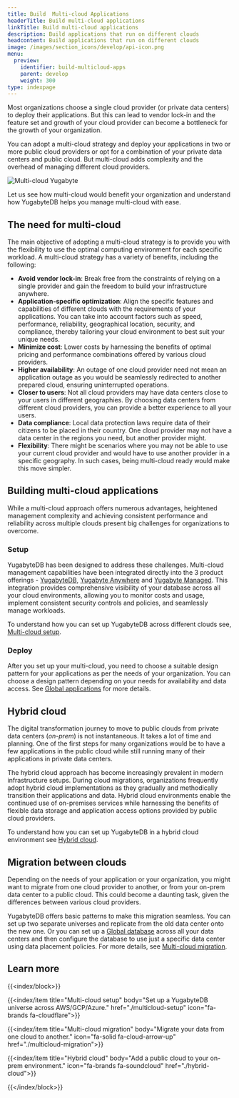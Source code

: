 ```yaml
---
title: Build  Multi-cloud Applications
headerTitle: Build multi-cloud applications
linkTitle: Build multi-cloud applications
description: Build applications that run on different clouds
headcontent: Build applications that run on different clouds
image: /images/section_icons/develop/api-icon.png
menu:
  preview:
    identifier: build-multicloud-apps
    parent: develop
    weight: 300
type: indexpage
---
```


Most organizations choose a single cloud provider (or private data centers) to deploy their applications. But this can lead to vendor lock-in and the feature set and growth of your cloud provider can become a bottleneck for the growth of your organization.

You can adopt a multi-cloud strategy and deploy your applications in two or more public cloud providers or opt for a combination of your private data centers and public cloud. But multi-cloud adds complexity and the overhead of managing different cloud providers.

![Multi-cloud Yugabyte](/images/develop/multicloud/multicloud-global-spread.png)

Let us see how multi-cloud would benefit your organization and understand how YugabyteDB helps you manage multi-cloud with ease.

## The need for multi-cloud

The main objective of adopting a multi-cloud strategy is to provide you with the flexibility to use the optimal computing environment for each specific workload. A multi-cloud strategy has a variety of benefits, including the following:

- **Avoid vendor lock-in**: Break free from the constraints of relying on a single provider and gain the freedom to build your infrastructure anywhere.
- **Application-specific optimization**: Align the specific features and capabilities of different clouds with the requirements of your applications. You can take into account factors such as speed, performance, reliability, geographical location, security, and compliance, thereby tailoring your cloud environment to best suit your unique needs.
- **Minimize cost**: Lower costs by harnessing the benefits of optimal pricing and performance combinations offered by various cloud providers.
- **Higher availability**: An outage of one cloud provider need not mean an application outage as you would be seamlessly redirected to another prepared cloud, ensuring uninterrupted operations.
- **Closer to users**: Not all cloud providers may have data centers close to your users in different geographies. By choosing data centers from different cloud providers, you can provide a better experience to all your users.
- **Data compliance**: Local data protection laws require data of their citizens to be placed in their country. One cloud provider may not have a data center in the regions you need, but another provider might.
- **Flexibility**: There might be scenarios where you may not be able to use your current cloud provider and would have to use another provider in a specific geography. In such cases, being multi-cloud ready would make this move simpler.

## Building multi-cloud applications

While a multi-cloud approach offers numerous advantages, heightened management complexity and achieving consistent performance and reliability across multiple clouds present big challenges for organizations to overcome.

### Setup

YugabyteDB has been designed to address these challenges. Multi-cloud management capabilities have been integrated directly into the 3 product offerings - [YugabyteDB](../../), [Yugabyte Anywhere](../../yugabyte-platform/) and [Yugabyte Managed](../../yugabyte-cloud/). This integration provides comprehensive visibility of your database across all your cloud environments, allowing you to monitor costs and usage, implement consistent security controls and policies, and seamlessly manage workloads.

To understand how you can set up YugabyteDB across different clouds see, [Multi-cloud setup](./multicloud-setup).

### Deploy

After you set up your multi-cloud, you need to choose a suitable design pattern for your applications as per the needs of your organization. You can choose a design pattern depending on your needs for availability and data access. See [Global applications](../build-global-apps/) for more details.

## Hybrid cloud

The digital transformation journey to move to public clouds from private data centers (_on-prem_) is not instantaneous. It takes a lot of time and planning. One of the first steps for many organizations would be to have a few applications in the public cloud while still running many of their applications in private data centers.

The hybrid cloud approach has become increasingly prevalent in modern infrastructure setups. During cloud migrations, organizations frequently adopt hybrid cloud implementations as they gradually and methodically transition their applications and data. Hybrid cloud environments enable the continued use of on-premises services while harnessing the benefits of flexible data storage and application access options provided by public cloud providers.

To understand how you can set up YugabyteDB in a hybrid cloud environment see [Hybrid cloud](./hybrid-cloud).

## Migration between clouds

Depending on the needs of your application or your organization, you might want to migrate from one cloud provider to another, or from your on-prem data center to a public cloud. This could become a daunting task, given the differences between various cloud providers.

YugabyteDB offers basic patterns to make this migration seamless. You can set up two separate universes and replicate from the old data center onto the new one. Or you can set up a [Global database](../build-global-apps/global-database) across all your data centers and then configure the database to use just a specific data center using data placement policies. For more details, see [Multi-cloud migration](./multicloud-migration).

## Learn more

{{<index/block>}}

{{<index/item
    title="Multi-cloud setup"
    body="Set up a YugabyteDB universe across AWS/GCP/Azure."
    href="./multicloud-setup"
    icon="fa-brands fa-cloudflare">}}

{{<index/item
    title="Multi-cloud migration"
    body="Migrate your data from one cloud to another."
    icon="fa-solid fa-cloud-arrow-up"
    href="./multicloud-migration">}}

{{<index/item
    title="Hybrid cloud"
    body="Add a public cloud to your on-prem environment."
    icon="fa-brands fa-soundcloud"
    href="./hybrid-cloud">}}

{{</index/block>}}

